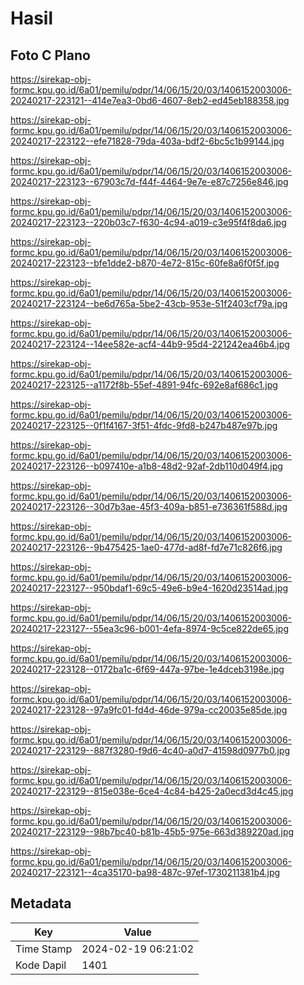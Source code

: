 # Hasil

## Foto C Plano

https://sirekap-obj-formc.kpu.go.id/6a01/pemilu/pdpr/14/06/15/20/03/1406152003006-20240217-223121--414e7ea3-0bd6-4607-8eb2-ed45eb188358.jpg

https://sirekap-obj-formc.kpu.go.id/6a01/pemilu/pdpr/14/06/15/20/03/1406152003006-20240217-223122--efe71828-79da-403a-bdf2-6bc5c1b99144.jpg

https://sirekap-obj-formc.kpu.go.id/6a01/pemilu/pdpr/14/06/15/20/03/1406152003006-20240217-223123--67903c7d-f44f-4464-9e7e-e87c7256e846.jpg

https://sirekap-obj-formc.kpu.go.id/6a01/pemilu/pdpr/14/06/15/20/03/1406152003006-20240217-223123--220b03c7-f630-4c94-a019-c3e95f4f8da6.jpg

https://sirekap-obj-formc.kpu.go.id/6a01/pemilu/pdpr/14/06/15/20/03/1406152003006-20240217-223123--bfe1dde2-b870-4e72-815c-60fe8a6f0f5f.jpg

https://sirekap-obj-formc.kpu.go.id/6a01/pemilu/pdpr/14/06/15/20/03/1406152003006-20240217-223124--be6d765a-5be2-43cb-953e-51f2403cf79a.jpg

https://sirekap-obj-formc.kpu.go.id/6a01/pemilu/pdpr/14/06/15/20/03/1406152003006-20240217-223124--14ee582e-acf4-44b9-95d4-221242ea46b4.jpg

https://sirekap-obj-formc.kpu.go.id/6a01/pemilu/pdpr/14/06/15/20/03/1406152003006-20240217-223125--a1172f8b-55ef-4891-94fc-692e8af686c1.jpg

https://sirekap-obj-formc.kpu.go.id/6a01/pemilu/pdpr/14/06/15/20/03/1406152003006-20240217-223125--0f1f4167-3f51-4fdc-9fd8-b247b487e97b.jpg

https://sirekap-obj-formc.kpu.go.id/6a01/pemilu/pdpr/14/06/15/20/03/1406152003006-20240217-223126--b097410e-a1b8-48d2-92af-2db110d049f4.jpg

https://sirekap-obj-formc.kpu.go.id/6a01/pemilu/pdpr/14/06/15/20/03/1406152003006-20240217-223126--30d7b3ae-45f3-409a-b851-e736361f588d.jpg

https://sirekap-obj-formc.kpu.go.id/6a01/pemilu/pdpr/14/06/15/20/03/1406152003006-20240217-223126--9b475425-1ae0-477d-ad8f-fd7e71c826f6.jpg

https://sirekap-obj-formc.kpu.go.id/6a01/pemilu/pdpr/14/06/15/20/03/1406152003006-20240217-223127--950bdaf1-69c5-49e6-b9e4-1620d23514ad.jpg

https://sirekap-obj-formc.kpu.go.id/6a01/pemilu/pdpr/14/06/15/20/03/1406152003006-20240217-223127--55ea3c96-b001-4efa-8974-9c5ce822de65.jpg

https://sirekap-obj-formc.kpu.go.id/6a01/pemilu/pdpr/14/06/15/20/03/1406152003006-20240217-223128--0172ba1c-6f69-447a-97be-1e4dceb3198e.jpg

https://sirekap-obj-formc.kpu.go.id/6a01/pemilu/pdpr/14/06/15/20/03/1406152003006-20240217-223128--97a9fc01-fd4d-46de-979a-cc20035e85de.jpg

https://sirekap-obj-formc.kpu.go.id/6a01/pemilu/pdpr/14/06/15/20/03/1406152003006-20240217-223129--887f3280-f9d6-4c40-a0d7-41598d0977b0.jpg

https://sirekap-obj-formc.kpu.go.id/6a01/pemilu/pdpr/14/06/15/20/03/1406152003006-20240217-223129--815e038e-6ce4-4c84-b425-2a0ecd3d4c45.jpg

https://sirekap-obj-formc.kpu.go.id/6a01/pemilu/pdpr/14/06/15/20/03/1406152003006-20240217-223129--98b7bc40-b81b-45b5-975e-663d389220ad.jpg

https://sirekap-obj-formc.kpu.go.id/6a01/pemilu/pdpr/14/06/15/20/03/1406152003006-20240217-223121--4ca35170-ba98-487c-97ef-1730211381b4.jpg


## Metadata

| Key        | Value               |
| ---------- | ------------------- |
| Time Stamp | 2024-02-19 06:21:02 |
| Kode Dapil | 1401                |



